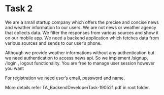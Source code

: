 # Task 2

We are a small startup company which offers the precise and concise news and weather information
to our users. We are not news or weather agency that collects data. We filter the responses from
various sources and show it on our mobile app. We need a backend application which fetches data
from various sources and sends to our user’s phone.

Although we provide weather informations without any authentication but we need authentication
to access news api.
So we implement /signup, /login , logout functionality. You are free to manage user session however
you want

For registration we need user’s email, password and name.

More details refer TA_BackendDeveloperTask-190521.pdf in root folder.
